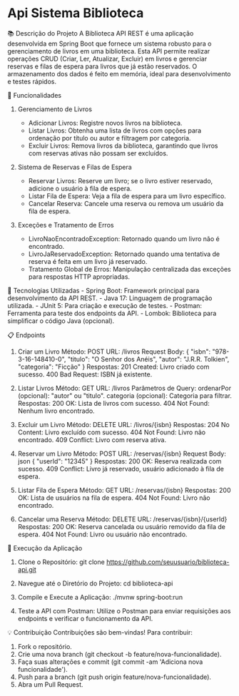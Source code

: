 # Api Sistema Biblioteca


📚 Descrição do Projeto
A Biblioteca API REST é uma aplicação desenvolvida em Spring Boot que fornece um sistema robusto para o gerenciamento de livros em uma biblioteca. Esta API permite realizar operações CRUD (Criar, Ler, Atualizar, Excluir) em livros e gerenciar reservas e filas de espera para livros que já estão reservados. O armazenamento dos dados é feito em memória, ideal para desenvolvimento e testes rápidos.





🎯 Funcionalidades
  1. Gerenciamento de Livros
        - Adicionar Livros: Registre novos livros na biblioteca.
        - Listar Livros: Obtenha uma lista de livros com opções para ordenação por título ou autor e filtragem por categoria.
        - Excluir Livros: Remova livros da biblioteca, garantindo que livros com reservas ativas não possam ser excluídos.

  2. Sistema de Reservas e Filas de Espera
        - Reservar Livros: Reserve um livro; se o livro estiver reservado, adicione o usuário à fila de espera.
        - Listar Fila de Espera: Veja a fila de espera para um livro específico.
        - Cancelar Reserva: Cancele uma reserva ou remova um usuário da fila de espera.
          
  3. Exceções e Tratamento de Erros
       - LivroNaoEncontradoException: Retornado quando um livro não é encontrado.
       - LivroJaReservadoException: Retornado quando uma tentativa de reserva é feita em um livro já reservado.
       - Tratamento Global de Erros: Manipulação centralizada das exceções para respostas HTTP apropriadas.
    



🚀 Tecnologias Utilizadas
       - Spring Boot: Framework principal para desenvolvimento da API REST.
       - Java 17: Linguagem de programação utilizada.
       - JUnit 5: Para criação e execução de testes.
       - Postman: Ferramenta para teste dos endpoints da API.
       - Lombok: Biblioteca para simplificar o código Java (opcional).


       

📋 Endpoints
  
  
  1. Criar um Livro
       Método: POST
       URL: /livros
       Request Body:
     {
      "isbn": "978-3-16-148410-0",
      "titulo": "O Senhor dos Anéis",
      "autor": "J.R.R. Tolkien",
      "categoria": "Ficção"
     }
     Respostas:
      201 Created: Livro criado com sucesso.
      400 Bad Request: ISBN já existente.

  
  2. Listar Livros
      Método: GET
      URL: /livros
      Parâmetros de Query:
      ordenarPor (opcional): "autor" ou "titulo".
      categoria (opcional): Categoria para filtrar.
     Respostas:
      200 OK: Lista de livros com sucesso.
      404 Not Found: Nenhum livro encontrado.
 
  
  3. Excluir um Livro
      Método: DELETE
      URL: /livros/{isbn}
     Respostas:
      204 No Content: Livro excluído com sucesso.
      404 Not Found: Livro não encontrado.
      409 Conflict: Livro com reserva ativa.
  
  
  4. Reservar um Livro
      Método: POST
      URL: /reservas/{isbn}
      Request Body: json
        {
          "userId": "12345"
       }
     Respostas:
      200 OK: Reserva realizada com sucesso.
      409 Conflict: Livro já reservado, usuário adicionado à fila de espera.
  
  
  5. Listar Fila de Espera
      Método: GET
      URL: /reservas/{isbn}
     Respostas:
      200 OK: Lista de usuários na fila de espera.
     404 Not Found: Livro não encontrado.
  
  
  6. Cancelar uma Reserva
      Método: DELETE
      URL: /reservas/{isbn}/{userId}
     Respostas:
      200 OK: Reserva cancelada ou usuário removido da fila de espera.
      404 Not Found: Livro ou usuário não encontrado.


🔧 Execução da Aplicação
      
  1. Clone o Repositório: git clone https://github.com/seuusuario/biblioteca-api.git

  2. Navegue até o Diretório do Projeto: cd biblioteca-api

  3. Compile e Execute a Aplicação: ./mvnw spring-boot:run

  4. Teste a API com Postman: Utilize o Postman para enviar requisições aos endpoints e verificar o funcionamento da API.


💡 Contribuição
  Contribuições são bem-vindas! Para contribuir:

   1. Fork o repositório.
   2. Crie uma nova branch (git checkout -b feature/nova-funcionalidade).
   3. Faça suas alterações e commit (git commit -am 'Adiciona nova funcionalidade').
   4. Push para a branch (git push origin feature/nova-funcionalidade).
   5. Abra um Pull Request.



